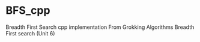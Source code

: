 # BFS_cpp
Breadth First Search cpp implementation
From Grokking Algorithms Breadth First search (Unit 6)
